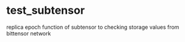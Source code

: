 # test_subtensor
 replica epoch function of subtensor to checking storage values from bittensor network

